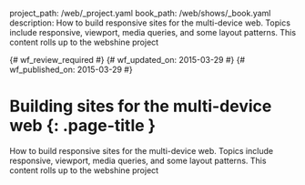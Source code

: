 project_path: /web/_project.yaml
book_path: /web/shows/_book.yaml
description: How to build responsive sites for the multi-device web. Topics include responsive, viewport, media queries, and some layout patterns. This content rolls up to the webshine project

{# wf_review_required #}
{# wf_updated_on: 2015-03-29 #}
{# wf_published_on: 2015-03-29 #}

# Building sites for the multi-device web {: .page-title }

How to build responsive sites for the multi-device web. Topics include responsive, viewport, media queries, and some layout patterns. This content rolls up to the webshine project
